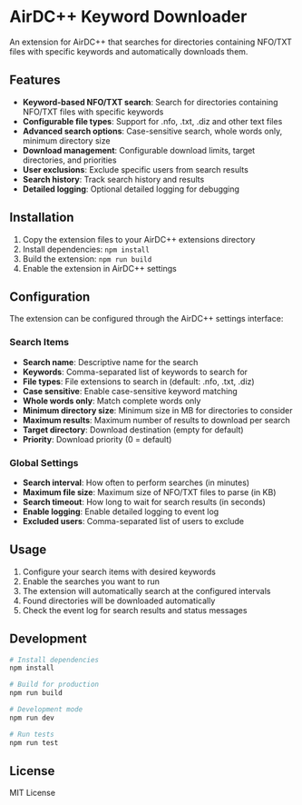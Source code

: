 # AirDC++ Keyword Downloader

An extension for AirDC++ that searches for directories containing NFO/TXT files with specific keywords and automatically downloads them.

## Features

- **Keyword-based NFO/TXT search**: Search for directories containing NFO/TXT files with specific keywords
- **Configurable file types**: Support for .nfo, .txt, .diz and other text files
- **Advanced search options**: Case-sensitive search, whole words only, minimum directory size
- **Download management**: Configurable download limits, target directories, and priorities
- **User exclusions**: Exclude specific users from search results
- **Search history**: Track search history and results
- **Detailed logging**: Optional detailed logging for debugging

## Installation

1. Copy the extension files to your AirDC++ extensions directory
2. Install dependencies: `npm install`
3. Build the extension: `npm run build`
4. Enable the extension in AirDC++ settings

## Configuration

The extension can be configured through the AirDC++ settings interface:

### Search Items
- **Search name**: Descriptive name for the search
- **Keywords**: Comma-separated list of keywords to search for
- **File types**: File extensions to search in (default: .nfo, .txt, .diz)
- **Case sensitive**: Enable case-sensitive keyword matching
- **Whole words only**: Match complete words only
- **Minimum directory size**: Minimum size in MB for directories to consider
- **Maximum results**: Maximum number of results to download per search
- **Target directory**: Download destination (empty for default)
- **Priority**: Download priority (0 = default)

### Global Settings
- **Search interval**: How often to perform searches (in minutes)
- **Maximum file size**: Maximum size of NFO/TXT files to parse (in KB)
- **Search timeout**: How long to wait for search results (in seconds)
- **Enable logging**: Enable detailed logging to event log
- **Excluded users**: Comma-separated list of users to exclude

## Usage

1. Configure your search items with desired keywords
2. Enable the searches you want to run
3. The extension will automatically search at the configured intervals
4. Found directories will be downloaded automatically
5. Check the event log for search results and status messages

## Development

```bash
# Install dependencies
npm install

# Build for production
npm run build

# Development mode
npm run dev

# Run tests
npm run test
```

## License

MIT License
